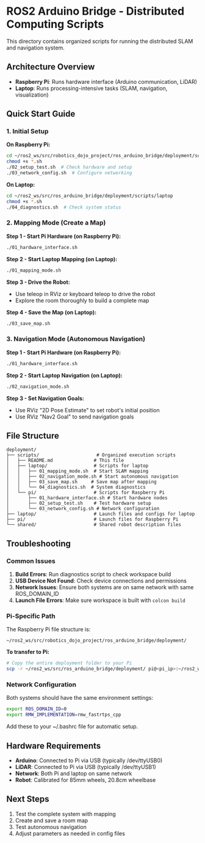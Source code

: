 # ROS2 Arduino Bridge - Distributed Computing Scripts

This directory contains organized scripts for running the distributed SLAM and navigation system.

## Architecture Overview

- **Raspberry Pi**: Runs hardware interface (Arduino communication, LiDAR)
- **Laptop**: Runs processing-intensive tasks (SLAM, navigation, visualization)

## Quick Start Guide

### 1. Initial Setup

**On Raspberry Pi:**

```bash
cd ~/ros2_ws/src/robotics_dojo_project/ros_arduino_bridge/deployment/scripts/pi
chmod +x *.sh
./02_setup_test.sh  # Check hardware and setup
./03_network_config.sh  # Configure networking
```

**On Laptop:**

```bash
cd ~/ros2_ws/src/ros_arduino_bridge/deployment/scripts/laptop
chmod +x *.sh
./04_diagnostics.sh  # Check system status
```

### 2. Mapping Mode (Create a Map)

**Step 1 - Start Pi Hardware (on Raspberry Pi):**

```bash
./01_hardware_interface.sh
```

**Step 2 - Start Laptop Mapping (on Laptop):**

```bash
./01_mapping_mode.sh
```

**Step 3 - Drive the Robot:**

- Use teleop in RViz or keyboard teleop to drive the robot
- Explore the room thoroughly to build a complete map

**Step 4 - Save the Map (on Laptop):**

```bash
./03_save_map.sh
```

### 3. Navigation Mode (Autonomous Navigation)

**Step 1 - Start Pi Hardware (on Raspberry Pi):**

```bash
./01_hardware_interface.sh
```

**Step 2 - Start Laptop Navigation (on Laptop):**

```bash
./02_navigation_mode.sh
```

**Step 3 - Set Navigation Goals:**

- Use RViz "2D Pose Estimate" to set robot's initial position
- Use RViz "Nav2 Goal" to send navigation goals

## File Structure

```
deployment/
├── scripts/                     # Organized execution scripts
│   ├── README.md               # This file
│   ├── laptop/                 # Scripts for laptop
│   │   ├── 01_mapping_mode.sh  # Start SLAM mapping
│   │   ├── 02_navigation_mode.sh # Start autonomous navigation
│   │   ├── 03_save_map.sh     # Save map after mapping
│   │   └── 04_diagnostics.sh  # System diagnostics
│   └── pi/                     # Scripts for Raspberry Pi
│       ├── 01_hardware_interface.sh # Start hardware nodes
│       ├── 02_setup_test.sh    # Test hardware setup
│       └── 03_network_config.sh # Network configuration
├── laptop/                     # Launch files and configs for laptop
├── pi/                         # Launch files for Raspberry Pi
└── shared/                     # Shared robot description files
```

## Troubleshooting

### Common Issues

1. **Build Errors**: Run diagnostics script to check workspace build
2. **USB Device Not Found**: Check device connections and permissions
3. **Network Issues**: Ensure both systems are on same network with same ROS_DOMAIN_ID
4. **Launch File Errors**: Make sure workspace is built with `colcon build`

### Pi-Specific Path

The Raspberry Pi file structure is:

```
~/ros2_ws/src/robotics_dojo_project/ros_arduino_bridge/deployment/
```

**To transfer to Pi:**

```bash
# Copy the entire deployment folder to your Pi
scp -r ~/ros2_ws/src/ros_arduino_bridge/deployment/ pi@<pi_ip>:~/ros2_ws/src/robotics_dojo_project/ros_arduino_bridge/
```

### Network Configuration

Both systems should have the same environment settings:

```bash
export ROS_DOMAIN_ID=0
export RMW_IMPLEMENTATION=rmw_fastrtps_cpp
```

Add these to your ~/.bashrc file for automatic setup.

## Hardware Requirements

- **Arduino**: Connected to Pi via USB (typically /dev/ttyUSB0)
- **LiDAR**: Connected to Pi via USB (typically /dev/ttyUSB1)
- **Network**: Both Pi and laptop on same network
- **Robot**: Calibrated for 85mm wheels, 20.8cm wheelbase

## Next Steps

1. Test the complete system with mapping
2. Create and save a room map
3. Test autonomous navigation
4. Adjust parameters as needed in config files
